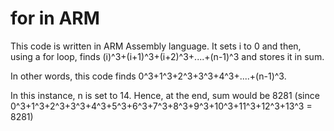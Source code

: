 # for in ARM   

This code is written in ARM Assembly language. It sets i to 0 and then, using a for loop, finds (i)^3+(i+1)^3+(i+2)^3+....+(n-1)^3 and stores it in sum.   

In other words, this code finds 0^3+1^3+2^3+3^3+4^3+....+(n-1)^3.   

In this instance, n is set to 14. Hence, at the end, sum would be 8281 (since 0^3+1^3+2^3+3^3+4^3+5^3+6^3+7^3+8^3+9^3+10^3+11^3+12^3+13^3 = 8281)